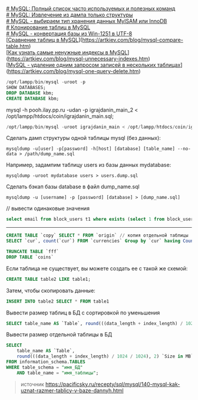 [# MySQL: Полный список часто используемых и полезных команд](https://artkiev.com/blog/mysql-full-list-commands.htm)  
[# MySQL: Извлечение из дампа только структуры](https://artkiev.com/blog/mysql-dump-extract-one-table.htm)  
[# MySQL - выбираем тип хранения данных MyISAM или InnoDB](https://artkiev.com/blog/mysql-myisam-or-innobd.htm)  
[# Клонирование таблиц в MySQL](https://artkiev.com/blog/mysql-clone-table.htm)  
[# MySQL - конвертация базы из Win-1251 в UTF-8](https://artkiev.com/blog/mysql-cp1251-to-utf8.htm)  
[[Сравнение таблиц в MySQL](https://artkiev.com/blog/mysql-compare-table.htm)](https://artkiev.com/blog/mysql-compare-table.htm)  
[[Как узнать самые ненужные индексы в MySQL](https://artkiev.com/blog/mysql-unnecessary-indexes.htm)](https://artkiev.com/blog/mysql-unnecessary-indexes.htm)  
[[MySQL - удаление одним запросом записей в нескольких таблицах](https://artkiev.com/blog/mysql-one-query-delete.htm)](https://artkiev.com/blog/mysql-one-query-delete.htm)  

```sql
/opt/lampp/bin/mysql -uroot -p  
SHOW DATABASES;  
DROP DATABASE kbm;  
CREATE DATABASE kbm;  
```

mysql -h pooh.ilay.pp.ru -udan -p igrajdanin_main_2 < /opt/lampp/htdocs/coin/igrajdanin_main.sql;  
```sql
/opt/lampp/bin/mysql -uroot igrajdanin_main < /opt/lampp/htdocs/coin/igrajdanin_main.sql  
```


Сделать дамп структуры одной таблицы mysql (без данных):  
```
mysqldump -u[user] -p[password] -h[host] [database] [table_name] --no-data > /path/dump_name.sql 
``` 

Например, задампим таблицу users из базы данных mydatabase:  
```
mysqldump -uroot mydatabase users > users.dump.sql  
```


Сделать бэкап базы database в файл dump_name.sql  
```
mysqldump -u [username] -p [password] [database] > [dump_name.sql]  
```

// вывести одинаковые значения  
```sql
select email from block_users t1 where exists (select 1 from block_users t2 where t1.email=t2.email and t1.uid<>t2.uid)   
```

<hr>  

```sql
CREATE TABLE `copy` SELECT * FROM `origin` // копия отдельной таблицы  
SELECT `cur`, count(`cur`) FROM `currencies` Group by `cur` having Count(*) > 1  
```

```sql
TRUNCATE TABLE `fff`  
DROP TABLE `coins` 
``` 

Если таблица не существует, вы можете создать ее с такой же схемой:  
```sql
CREATE TABLE table2 LIKE table1;  
```

Затем, чтобы скопировать данные:  
```sql
INSERT INTO table2 SELECT * FROM table1 
``` 


Вывести размер таблиц в БД с сортировкой по уменьшения
```sql
SELECT table_name AS `Table`, round(((data_length + index_length) / 1024 / 1024), 2) `Size in MB` FROM information_schema.TABLES WHERE table_schema = "имя_БД" ORDER BY `Size in MB` DESC
```

Вывести размер отдельной таблицы в БД
```sql
SELECT 
    table_name AS `Table`, 
    round(((data_length + index_length) / 1024 / 1024), 2) `Size in MB` 
FROM information_schema.TABLES 
WHERE table_schema = "имя_БД"
    AND table_name = "имя_таблицы";
```

> источник https://pacificsky.ru/recepty/sql/mysql/140-mysql-kak-uznat-razmer-tablicy-v-baze-dannyh.html
